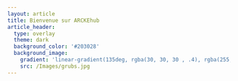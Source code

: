 ```yaml
---
layout: article
title: Bienvenue sur ARCKEhub
article_header:
  type: overlay
  theme: dark
  background_color: '#203028'
  background_image:
    gradient: 'linear-gradient(135deg, rgba(30, 30, 30 , .4), rgba(255, 162, 30, .4))'
    src: /Images/grubs.jpg
---
```


<!--more-->
